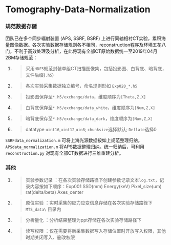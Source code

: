 # Tomography-Data-Normalization

### 规范数据存储

团队已在多个同步辐射装置 (APS, SSRF, BSRF) 上进行同轴相衬CT实验，累积海量图像数据。各次实验数据存储规则各不相同，reconstruction程序及环境五花八门，不利于高效处理及分析，在此将现有全部CT原始数据统一至2019年04月2BM存储规范：

1. > 采用`HDF5`规范封装单组CT扫描图像集，包括投影图、白背底、暗背底，文件后缀(`.h5`)

2. > 各次实验采集数据独立编号，命名规则形如 `Exp020_*.h5`

3. > 投影图保存至`*.h5/exchange/data`，维度顺序为`[Theta,Z,X]`

4. > 白背底保存至`*.h5/exchange/data_white`，维度顺序为`[Num,Z,X]`

5. > 暗背底保存至`*.h5/exchange/data_dark`，维度顺序为`[Num,Z,X]`

6. > datatype `uint16`,`uint12`,`uin8`; `chunksize`选择默认; `Deflate`选择0

`SSRFdata_normalization.m` 可将上海光源数据按如上规范整理归纳。 `APSdata_normalization.m` 将APS数据整理归纳。统一归纳后，可利用`reconstruction.py` 对现有全部CT数据进行三维重建分析。

### 其他

1. > 实验参数记录 ：在各次实验存储路径下创建参数记录文本`log.txt`，记录内容按如下顺序：Exp001 SSD(mm) Energy(keV) Pixel_size(um) rat(delta/beta) Axes_center 

2. > 原位实验 ：实时采集的应力应变信息存储在各次实验存储路径下 `MTS_data\` 目录内

3. > 分析量化 ：分析结果整理为ppt存储在各次实验存储路径下

4. > 读写权限 ：仅在需要将新采集数据写入存储位置时开放写入权限，其他时期关闭写入、删改权限
